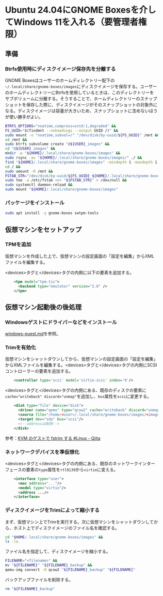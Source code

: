 # Ubuntu 24.04にGNOME Boxesを介してWindows 11を入れる（要管理者権限）
## 準備
### Btrfs使用時にディスクイメージ保存先を分離する
GNOME Boxesはユーザーのホームディレクトリー配下の`~/.local/share/gnome-boxes/images`にディスクイメージを保存する。ユーザーのホームディレクトリーにBtrfsを使用しているときは、このディレクトリーをサブボリュームに分離する。そうすることで、ホームディレクトリーのスナップショットを保存した際に、ディスクイメージがそのスナップショットの対象外になる。ディスクイメージは容量が大きいため、スナップショットに含めないほうが使い勝手がよい。

```bash
BTRFS_OPTIONS="noatime,compress=zstd:1,degraded" &&
FS_UUID="$(findmnt --noheadings --output UUID /)" &&
sudo mount -o "noatime,subvol=/" "/dev/disk/by-uuid/${FS_UUID}" /mnt &&
cd /mnt &&
sudo btrfs subvolume create "@${USER}_images" &&
cd "@${USER}_images" &&
mkdir -p "${HOME}/.local/share/gnome-boxes/images" &&
sudo rsync -av "${HOME}/.local/share/gnome-boxes/images/" ./ &&
find "${HOME}/.local/share/gnome-boxes/images" -mindepth 1 -maxdepth 1 -exec rm -dr "{}" + &&
cd / &&
sudo umount -R /mnt &&
FSTAB_STR="/dev/disk/by-uuid/${FS_UUID} ${HOME}/.local/share/gnome-boxes/images btrfs defaults,subvol=@${USER}_images,${BTRFS_OPTIONS} 0 0" &&
sudo tee -a /etc/fstab <<< "${FSTAB_STR}" > /dev/null &&
sudo systemctl daemon-reload &&
sudo mount "${HOME}/.local/share/gnome-boxes/images"
```

### パッケージをインストール
```bash
sudo apt install -y gnome-boxes swtpm-tools
```

## 仮想マシンをセットアップ
### TPMを追加
仮想マシンを作成した上で、仮想マシンの設定画面の「設定を編集」からXMLファイルを編集する。

\<devices>タグと\</devices>タグの内側に以下の要素を追加する。
```xml
    <tpm model="tpm-tis">
      <backend type="emulator" version="2.0" />
    </tpm>
```

## 仮想マシン起動後の後処理
### Windowsゲストにドライバーなどをインストール
[windows-guest.md]()を参照。

### Trimを有効化
仮想マシンをシャットダウンしてから、仮想マシンの設定画面の「設定を編集」からXMLファイルを編集する。\<devices>タグと\</devices>タグの内側にSCSIコントローラーの要素を追加する。
```xml
    <controller type='scsi' model='virtio-scsi' index='0'/>
```

\<devices>タグと\</devices>タグの内側にある、既存のディスクの要素に`cache="writeback" discard="unmap"`を追加し、`bus`属性を`scsi`に変更する。
```xml
    <disk type="file" device="disk">
      <driver name="qemu" type="qcow2" cache="writeback" discard="unmap"/>
      <source file="/home/<user>/.local/share/gnome-boxes/images/<imagename>"/>
      <target dev="sda" bus="scsi"/>
      <!--addressは削除-->
    </disk>
```
参考：[KVM のゲストで fstrim する #Linux - Qiita](https://qiita.com/ngyuki/items/9a7373da17e8d8733ad7)

### ネットワークデバイスを準仮想化
\<devices>タグと\</devices>タグの内側にある、既存のネットワークインターフェースの要素の`type`属性を`rtl8139`から`virtio`に変える。
```xml
    <interface type="user">
      <mac address="..."/>
      <model type="virtio"/>
      <address .../>
    </interface>
```

### ディスクイメージをTrimによって縮小する
まず、仮想マシン上でTrimを実行する。次に仮想マシンをシャットダウンしてから、ホスト上でディスクイメージのファイル名を確認する。
```bash
cd "$HOME/.local/share/gnome-boxes/images" &&
ls -la
```

ファイル名を指定して、ディスクイメージを縮小する。
```bash
FILENAME="<filename>" &&
mv "${FILENAME}" "${FILENAME}_backup" &&
qemu-img convert -O qcow2 "${FILENAME}_backup" "${FILENAME}"
```

バックアップファイルを削除する。
```bash
rm "${FILENAME}_backup"
```
